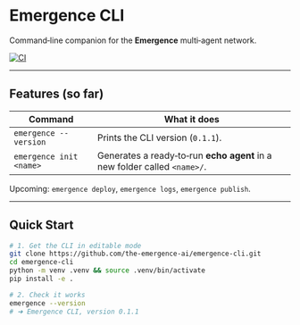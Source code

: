 # Emergence CLI

Command‑line companion for the **Emergence** multi‑agent network.

[![CI](https://github.com/the-emergence-ai/emergence-cli/actions/workflows/ci.yml/badge.svg)](https://github.com/the-emergence-ai/emergence-cli/actions)

---

## Features (so far)

| Command | What it does |
|---------|--------------|
| `emergence --version` | Prints the CLI version (`0.1.1`). |
| `emergence init <name>` | Generates a ready‑to‑run **echo agent** in a new folder called `<name>/`. |

Upcoming: `emergence deploy`, `emergence logs`, `emergence publish`.

---

## Quick Start

```bash
# 1. Get the CLI in editable mode
git clone https://github.com/the-emergence-ai/emergence-cli.git
cd emergence-cli
python -m venv .venv && source .venv/bin/activate
pip install -e .

# 2. Check it works
emergence --version
# ➜ Emergence CLI, version 0.1.1
